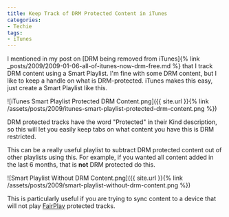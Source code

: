 ```yaml
---
title: Keep Track of DRM Protected Content in iTunes
categories:
- Techie
tags:
- iTunes
---
```


I mentioned in my post on [DRM being removed from iTunes]{% link _posts/2009/2009-01-06-all-of-itunes-now-drm-free.md %} that I track DRM content using a Smart Playlist. I'm fine with some DRM content, but I like to keep a handle on what is DRM-protected. iTunes makes this easy, just create a Smart Playlist like this.

![iTunes Smart Playlist Protected DRM Content.png]({{ site.url }}{% link /assets/posts/2009/itunes-smart-playlist-protected-drm-content.png %})

DRM protected tracks have the word "Protected" in their Kind description, so this will let you easily keep tabs on what content you have this is DRM restricted.

This can be a really useful playlist to subtract DRM protected content out of other playlists using this. For example, if you wanted all content added in the last 6 months, that is **not** DRM protected do this.

![Smart Playlist Without DRM Content.png]({{ site.url }}{% link /assets/posts/2009/smart-playlist-without-drm-content.png %})

This is particularly useful if you are trying to sync content to a device that will not play [FairPlay](http://en.wikipedia.org/wiki/FairPlay) protected tracks.
